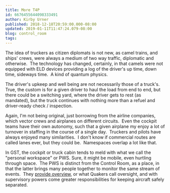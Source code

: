 ```yaml
---
title: More T4P
id: 6676455644098333491
author: Kirby Urner
published: 2018-12-18T20:59:00.000-08:00
updated: 2019-01-11T11:47:24.079-08:00
blog: control_room
tags: 
---
```


The idea of truckers as citizen diplomats is not new, as camel trains, and ships' crews, were always a medium of two way traffic, diplomatic and otherwise.  The technology has changed, certainly, in that camels were not equipped with ELD devices providing a log of the driver's up time, down time, sideways time.  A kind of quantum physics.

The driver's upkeep and well being are not necessarily those of a truck's.  True, the custom is for a given driver to haul the load from end to end, but there could be a switching yard, where the driver gets to rest (as mandated), but the truck continues with nothing more than a refuel and driver-ready check / inspection.

Again, I'm not being original, just borrowing from the airline companies, which vector crews and airplanes on different circuits.  Even the cockpit teams have their own autonomy, such that a given airplane my enjoy a lot of turnover in staffing in the course of a single day.  Truckers and pilots have always enjoyed many similarities.  I don't know if commercial routes are called lanes ever, but they could be.  Namespaces overlap a lot like that.

In GST, the cockpit or truck cabin tends to meld with what we call the "personal workspace" or PWS. Sure, it might be mobile, even hurtling through space.  The PWS is distinct from the Control Room, as a place, in that the latter brings many people together to monitor the same stream of events.  They [provide overview](http://mybizmo.blogspot.com/2018/12/truck-versus-rail.html), or what Quakers call oversight, and with supervisory powers come greater responsibilities for keeping aircraft safely separated.
